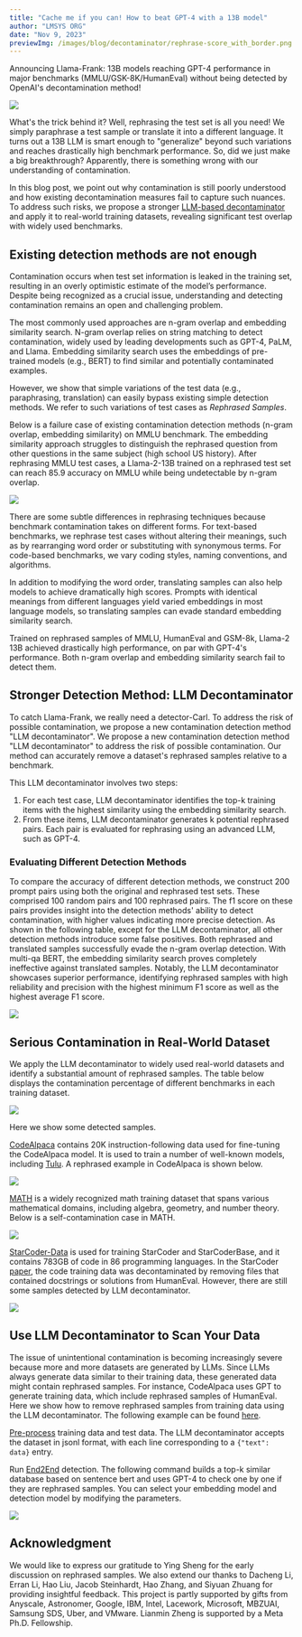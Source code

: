 ```yaml
---
title: "Cache me if you can! How to beat GPT-4 with a 13B model"
author: "LMSYS ORG"
date: "Nov 9, 2023"
previewImg: /images/blog/decontaminator/rephrase-score_with_border.png
---
```



Announcing Llama-Frank: 13B models reaching GPT-4 performance in major benchmarks (MMLU/GSK-8K/HumanEval) without being detected by OpenAI's decontamination method!


<img src="/images/blog/decontaminator/llama-Frank.png" style="display:block; margin-top: auto; margin-left: auto; margin-right: auto; margin-bottom: auto;"></img>

What's the trick behind it? Well, rephrasing the test set is all you need! We simply paraphrase a test sample or translate it into a different language. It turns out a 13B LLM is smart enough to  "generalize" beyond such variations and reaches drastically high benchmark performance. So, did we just make a big breakthrough? Apparently, there is something wrong with our understanding of contamination.

In this blog post, we point out why contamination is still poorly understood and how existing decontamination measures fail to capture such nuances. To address such risks, we propose a stronger [LLM-based decontaminator](https://github.com/lm-sys/llm-decontaminator) and apply it to real-world training datasets, revealing significant test overlap with widely used benchmarks. 


## **Existing detection methods are not enough**

Contamination occurs when test set information is leaked in the training set, resulting in an overly optimistic estimate of the model’s performance.
Despite being recognized as a crucial issue, understanding and detecting contamination remains an open and challenging problem.

The most commonly used approaches are n-gram overlap and embedding similarity search.
N-gram overlap relies on string matching to detect contamination, widely used by leading developments such as GPT-4, PaLM, and Llama.
Embedding similarity search uses the embeddings of pre-trained models (e.g., BERT) to find similar and potentially contaminated examples.

However, we show that simple variations of the test data (e.g., paraphrasing, translation) can easily bypass existing simple detection methods. 
We refer to such variations of test cases as _Rephrased Samples_.

Below is a failure case of existing contamination detection methods (n-gram overlap, embedding similarity) on MMLU benchmark. The embedding similarity approach struggles to distinguish the rephrased question from other questions in the same subject (high school US history).
After rephrasing MMLU test cases, a Llama-2-13B trained on a rephrased test set can reach 85.9 accuracy on MMLU while being undetectable by n-gram overlap.


<img src="/images/blog/decontaminator/overview.png" style="display:block; margin:auto; max-width:100%; height:auto;">


There are some subtle differences in rephrasing techniques because benchmark contamination takes on different forms.
For text-based benchmarks, we rephrase test cases without altering their meanings, such as by rearranging word order or substituting with synonymous terms. For code-based benchmarks, we vary coding styles, naming conventions, and algorithms.

In addition to modifying the word order, translating samples can also help models to achieve dramatically high scores. 
Prompts with identical meanings from different languages yield varied embeddings in most language models, so translating samples can evade standard embedding similarity search.

Trained on rephrased samples of MMLU, HumanEval and GSM-8k, Llama-2 13B achieved drastically high performance, on par with GPT-4's performance.
Both n-gram overlap and embedding similarity search fail to detect them.



## **Stronger Detection Method: LLM Decontaminator**

To catch Llama-Frank, we really need a detector-Carl.
To address the risk of possible contamination, we propose a new contamination detection method "LLM decontaminator".
We propose a new contamination detection method "LLM decontaminator" to address the risk of possible contamination.
Our method can accurately remove a dataset's rephrased samples relative to a benchmark.

This LLM decontaminator involves two steps:

  1. For each test case, LLM decontaminator identifies the top-k training items with the highest similarity using the embedding similarity search.
  2. From these items, LLM decontaminator generates k potential rephrased pairs. Each pair is evaluated for rephrasing using an advanced LLM, such as GPT-4.


### **Evaluating Different Detection Methods**

To compare the accuracy of different detection methods, we construct 200 prompt pairs using both the original and rephrased test sets. These comprised 100 random pairs and 100 rephrased pairs.
The f1 score on these pairs provides insight into the detection methods' ability to detect contamination, with higher values indicating more precise detection.
As shown in the following table, except for the LLM decontaminator, all other detection methods introduce some false positives. Both rephrased and translated samples successfully evade the n-gram overlap detection. With multi-qa BERT, the embedding similarity search proves completely ineffective against translated samples. 
Notably, the LLM decontaminator showcases superior performance, identifying rephrased samples with high reliability and precision with the highest minimum F1 score as well as the highest average F1 score.

<img src="/images/blog/decontaminator/MMLU-f1score.png" style="display:block; margin-top: auto; margin-left: auto; margin-right: auto; margin-bottom: auto;"></img>

## **Serious Contamination in Real-World Dataset**

We apply the LLM decontaminator to widely used real-world datasets and identify a substantial amount of rephrased samples. 
The table below displays the contamination percentage of different benchmarks in each training dataset.

<img src="/images/blog/decontaminator/real-world-rephrase.png" style="display:block; margin:auto; max-width:100%; height:auto;">

Here we show some detected samples.

[CodeAlpaca](https://github.com/sahil280114/codealpaca) contains 20K instruction-following data used for fine-tuning the CodeAlpaca model. 
It is used to train a number of well-known models, including [Tulu](https://huggingface.co/TheBloke/tulu-30B-fp16).
A rephrased example in CodeAlpaca is shown below.

<img src="/images/blog/decontaminator/codealpaca-rephrase.png" style="display:block; margin-top: auto; margin-left: auto; margin-right: auto; margin-bottom: auto;"></img>

[MATH](https://github.com/hendrycks/math) is a widely recognized math training dataset that spans various mathematical domains, including algebra, geometry, and number theory. Below is a self-contamination case in MATH.

<img src="/images/blog/decontaminator/MATH-rephrase.png" style="display:block; margin-top: auto; margin-left: auto; margin-right: auto; margin-bottom: auto;"></img>

[StarCoder-Data](https://huggingface.co/datasets/bigcode/starcoderdata) is used for training StarCoder and StarCoderBase, and it contains 783GB of code in 86 programming languages. In the StarCoder [paper](https://arxiv.org/pdf/2305.06161.pdf), the code training data was decontaminated by removing files that contained docstrings or solutions from HumanEval. However, there are still some samples detected by LLM decontaminator.

<img src="/images/blog/decontaminator/starcoder-rephrase.png" style="display:block; margin-top: auto; margin-left: auto; margin-right: auto; margin-bottom: auto;"></img>

## **Use LLM Decontaminator to Scan Your Data**

The issue of unintentional contamination is becoming increasingly severe because more and more datasets are generated by LLMs. 
Since LLMs always generate data similar to their training data, these generated data might contain rephrased samples. For instance, CodeAlpaca uses GPT to generate training data, which include rephrased samples of HumanEval. 
Here we show how to remove rephrased samples from training data using the LLM decontaminator. The following example can be found [here](https://github.com/lm-sys/llm-decontaminator#detect).

[Pre-process](https://github.com/lm-sys/llm-decontaminator#pre-process) training data and test data.
The LLM decontaminator accepts the dataset in jsonl format, with each line corresponding to a `{"text": data}` entry.

Run [End2End](https://github.com/lm-sys/llm-decontaminator#end2end) detection.
The following command builds a top-k similar database based on sentence bert and uses GPT-4 to check one by one if they are rephrased samples. You can select your embedding model and detection model by modifying the parameters.

<img src="/images/blog/decontaminator/run-e2e.png" style="display:block; margin-top: auto; margin-left: auto; margin-right: auto; margin-bottom: auto;"></img>



## **Acknowledgment**

We would like to express our gratitude to Ying Sheng for the early discussion on rephrased samples.
We also extend our thanks to Dacheng Li, Erran Li, Hao Liu, Jacob Steinhardt, Hao Zhang, and Siyuan Zhuang for providing insightful feedback.
This project is partly supported by gifts from Anyscale, Astronomer, Google, IBM, Intel, Lacework, Microsoft, MBZUAI, Samsung SDS, Uber, and VMware. Lianmin Zheng is supported by a Meta Ph.D. Fellowship.
